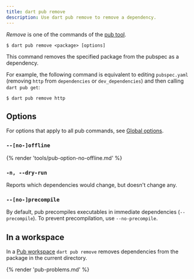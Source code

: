 ```yaml
---
title: dart pub remove
description: Use dart pub remove to remove a dependency.
---
```


_Remove_ is one of the commands of the [pub tool](/tools/pub/cmd).

```plaintext
$ dart pub remove <package> [options]
```

This command removes the specified package from the pubspec as a dependency.

For example, the following command is equivalent to
editing `pubspec.yaml` (removing `http` from `dependencies` or `dev_dependencies`)
and then calling `dart pub get`:

```console
$ dart pub remove http
```

## Options

For options that apply to all pub commands, see
[Global options](/tools/pub/cmd#global-options).

### `--[no-]offline`

{% render 'tools/pub-option-no-offline.md' %}

### `-n, --dry-run`

Reports which dependencies would change,
but doesn't change any.

### `--[no-]precompile`

By default, pub precompiles executables
in immediate dependencies (`--precompile`).
To prevent precompilation, use `--no-precompile`.

## In a workspace

In a [Pub workspace](/tools/pub/workspaces) `dart pub remove` removes
dependencies from the package in the current directory.

{% render 'pub-problems.md' %}

